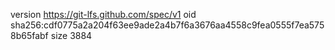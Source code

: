 version https://git-lfs.github.com/spec/v1
oid sha256:cdf0775a2a204f63ee9ade2a4b7f6a3676aa4558c9fea0555f7ea5758b65fabf
size 3884
